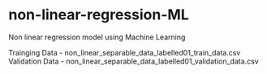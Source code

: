 # non-linear-regression-ML
Non linear regression model using Machine Learning

Trainging Data - non_linear_separable_data_labelled01_train_data.csv
Validation Data - non_linear_separable_data_labelled01_validation_data.csv
